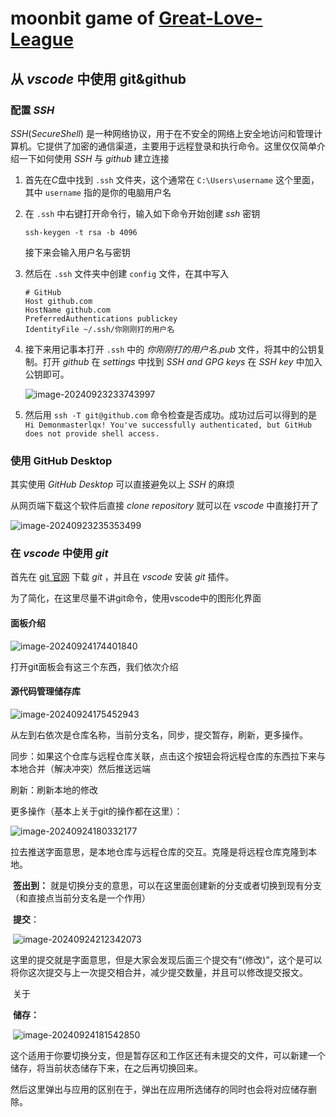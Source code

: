 # moonbit game of [Great-Love-League](https://github.com/Great-Love-League)

## 从 $vscode$ 中使用 git&github

### 配置 $SSH$

$SSH(Secure Shell)$ 是一种网络协议，用于在不安全的网络上安全地访问和管理计算机。它提供了加密的通信渠道，主要用于远程登录和执行命令。这里仅仅简单介绍一下如何使用 $SSH$ 与 $github$ 建立连接

1. 首先在$C$盘中找到 ``.ssh`` 文件夹，这个通常在 ``C:\Users\username`` 这个里面，其中 ``username`` 指的是你的电脑用户名

2. 在 ``.ssh`` 中右键打开命令行，输入如下命令开始创建 $ssh$ 密钥

   ```
   ssh-keygen -t rsa -b 4096
   ```

   接下来会输入用户名与密钥

3. 然后在 ``.ssh`` 文件夹中创建 ``config`` 文件，在其中写入

   ```
   # GitHub
   Host github.com
   HostName github.com
   PreferredAuthentications publickey
   IdentityFile ~/.ssh/你刚刚打的用户名
   ```

4. 接下来用记事本打开 ``.ssh`` 中的 $你刚刚打的用户名.pub$ 文件，将其中的公钥复制。打开 $github$ 在 $settings$ 中找到 $SSH~and~GPG~keys$ 在 $SSH~key$ 中加入公钥即可。

   ![image-20240923233743997](https://cdn.luogu.com.cn/upload/image_hosting/kwxta3t6.png)

5. 然后用 ``ssh -T git@github.com`` 命令检查是否成功。成功过后可以得到的是 ``Hi Demonmasterlqx! You've successfully authenticated, but GitHub does not provide shell access.`` 

### 使用 GitHub Desktop

其实使用 $GitHub~Desktop$ 可以直接避免以上 $SSH$ 的麻烦

从网页端下载这个软件后直接 $clone~repository$ 就可以在 $vscode$ 中直接打开了

![image-20240923235353499](https://cdn.luogu.com.cn/upload/image_hosting/odyivopb.png)

### 在 $vscode$ 中使用 $git$

首先在 [git 官网](https://git-scm.com/download/win) 下载 $git$ ，并且在 $vscode$ 安装 $git$ 插件。

为了简化，在这里尽量不讲git命令，使用vscode中的图形化界面

#### 面板介绍

![image-20240924174401840](C:\Users\18384\AppData\Roaming\Typora\typora-user-images\image-20240924174401840.png)

打开git面板会有这三个东西，我们依次介绍

#### **源代码管理储存库**

![image-20240924175452943](C:\Users\18384\AppData\Roaming\Typora\typora-user-images\image-20240924175452943.png)

从左到右依次是仓库名称，当前分支名，同步，提交暂存，刷新，更多操作。

同步：如果这个仓库与远程仓库关联，点击这个按钮会将远程仓库的东西拉下来与本地合并（解决冲突）然后推送远端

刷新：刷新本地的修改

更多操作（基本上关于git的操作都在这里）：

![image-20240924180332177](C:\Users\18384\AppData\Roaming\Typora\typora-user-images\image-20240924180332177.png)

​	拉去推送字面意思，是本地仓库与远程仓库的交互。克隆是将远程仓库克隆到本地。

​	**签出到：** 就是切换分支的意思，可以在这里面创建新的分支或者切换到现有分支（和直接点当前分支名是一个作用）

​	**提交**：

​	![image-20240924212342073](C:\Users\18384\AppData\Roaming\Typora\typora-user-images\image-20240924212342073.png)

​	这里的提交就是字面意思，但是大家会发现后面三个提交有“(修改)”，这个是可以将你这次提交与上一次提交相合并，减少提交数量，并且可以修改提交报文。

​	关于

​	**储存：**

​	![image-20240924181542850](C:\Users\18384\AppData\Roaming\Typora\typora-user-images\image-20240924181542850.png)

​	这个适用于你要切换分支，但是暂存区和工作区还有未提交的文件，可以新建一个储存，将当前状态储存下来，在之后再切换回来。

​	然后这里弹出与应用的区别在于，弹出在应用所选储存的同时也会将对应储存删除。


